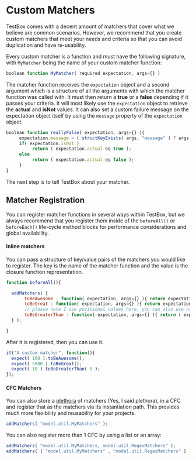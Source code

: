 # Custom Matchers

TestBox comes with a decent amount of matchers that cover what we believe are common scenarios. However, we recommend that you create custom matchers that meet your needs and criteria so that you can avoid duplication and have re-usability. 

Every custom matcher is a function and must have the following signature, with `MyMatcher` being the name of your custom matcher function:

```javascript
boolean function MyMatcher( required expectation, args={} )
```

The matcher function receives the `expectation` object and a second argument which is a structure of all the arguments with which the matcher function was called with. It must then return a **true** or a **false** depending if it passes your criteria. It will most likely use the `expectation` object to retrieve the **actual** and **isNot** values. It can also set a custom failure message on the expectation object itself by using the `message` property of the `expectation` object.

```javascript
boolean function reallyFalse( expectation, args={} ){
     expectation.message = ( structKeyExists( args, "message" ) ? args.message : "[#expectation.actual#] is not really false" );
     if( expectation.isNot )
          return ( expectation.actual eq true );
     else
          return ( expectation.actual eq false );
     }
}
```

The next step is to tell TestBox about your matcher.

## Matcher Registration

You can register matcher functions in several ways within TestBox, but we always recommend that you register them inside of the `beforeAll()` or `beforeEach()` life-cycle method blocks for performance considerations and global availability.

#### Inline matchers
You can pass a structure of key/value pairs of the matchers you would like to register. The key is the name of the matcher function and the value is the closure function representation.

```javascript
function beforeAll(){

  addMatchers( {
       toBeAwesome : function( expectation, args={} ){ return expectation.actual gte 100; },
       toBeGreat : function( expectation, args={} ){ return expectation.actual gte 1000; },
       // please note I use positional values here, you can also use name-value arguements.
       toBeGreaterThan : function( expectation, args={} ){ return ( expectation.actual gt args[ 1 ]  ); }
  } );

}
```

After it is registered, then you can use it.

```javascript
it("A custom matcher", function(){
  expect( 100 ).toBeAwesome();
  expect( 5000 ).toBeGreat();
  expect( 10 ).toBeGreaterThan( 5 );
});
```

#### CFC Matchers

You can also store a [plethora](http://en.wikipedia.org/wiki/Plethora) of matchers (Yes, I said plethora), in a CFC and register that as the matchers via its instantiation path. This provides much more flexibility and reusability for your projects.

```javascript
addMatchers( "model.util.MyMatchers" );
```
You can also register more than 1 CFC by using a list or an array:

```javascript
addMatchers( "model.util.MyMatchers, model.util.RegexMatchers" );
addMatchers( [ "model.util.MyMatchers" , "model.util.RegexMatchers" ] );
```


